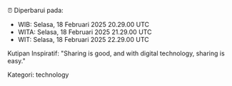 ⏰ Diperbarui pada:
- WIB: Selasa, 18 Februari 2025 20.29.00 UTC
- WITA: Selasa, 18 Februari 2025 21.29.00 UTC
- WIT: Selasa, 18 Februari 2025 22.29.00 UTC

Kutipan Inspiratif:
"Sharing is good, and with digital technology, sharing is easy."


Kategori: technology

